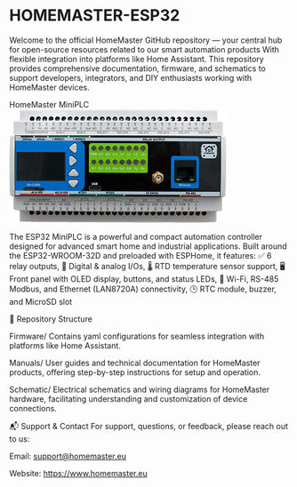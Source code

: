 # HOMEMASTER-ESP32

Welcome to the official HomeMaster GitHub repository — your central hub for open-source resources related to our smart automation products With flexible integration into platforms like Home Assistant. This repository provides comprehensive documentation, firmware, and schematics to support developers, integrators, and DIY enthusiasts working with HomeMaster devices.

HomeMaster MiniPLC
![alt text](https://github.com/isystemsautomation/HOMEMASTER/blob/main/MiniPLC/Images/MiniPLC2.png "Logo Title Text 1")

The ESP32 MiniPLC is a powerful and compact automation controller designed for advanced smart home and industrial applications. Built around the ESP32-WROOM-32D and preloaded with ESPHome, it features: ✅ 6 relay outputs, 🔌 Digital & analog I/Os, 🌡 RTD temperature sensor support, 🖥 Front panel with OLED display, buttons, and status LEDs, 📶 Wi-Fi, RS-485 Modbus, and Ethernet (LAN8720A) connectivity, 🕒 RTC module, buzzer, and MicroSD slot

📂 Repository Structure​



Firmware/
Contains yaml configurations for seamless integration with platforms like Home Assistant.​

Manuals/
User guides and technical documentation for HomeMaster products, offering step-by-step instructions for setup and operation.​

Schematic/
Electrical schematics and wiring diagrams for HomeMaster hardware, facilitating understanding and customization of device connections.



📬 Support & Contact
For support, questions, or feedback, please reach out to us:

Email: support@homemaster.eu

Website: https://www.homemaster.eu
